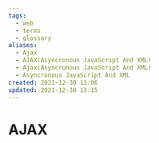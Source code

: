 ```yaml
---
tags:
  - web
  - terms
  - glossary
aliases:
  - Ajax
  - AJAX(Asyncronous JavaScript And XML)
  - Ajax(Asyncronous JavaScript And XML)
  - Asyncronous JavaScript And XML
created: 2021-12-30 13:06
updated: 2021-12-30 13:15
---
```


# AJAX

